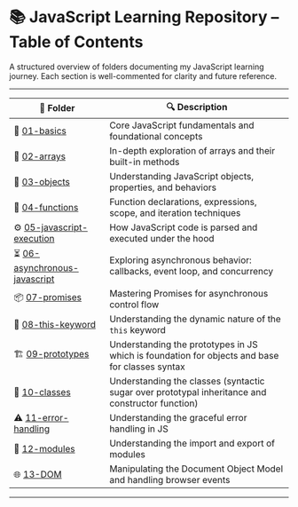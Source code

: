 # 📚 JavaScript Learning Repository – Table of Contents

A structured overview of folders documenting my JavaScript learning journey. Each section is well-commented for clarity and future reference.

---

| 📁 Folder                                                        | 🔍 Description                                                                                   |
| ---------------------------------------------------------------- | ------------------------------------------------------------------------------------------------ |
| 📘 [01-basics](./01-basics)                                      | Core JavaScript fundamentals and foundational concepts                                           |
| 🍎 [02-arrays](./02-arrays)                                      | In-depth exploration of arrays and their built-in methods                                        |
| 🧩 [03-objects](./03-objects)                                    | Understanding JavaScript objects, properties, and behaviors                                      |
| 🔄 [04-functions](./04-function)                                 | Function declarations, expressions, scope, and iteration techniques                              |
| ⚙️ [05-javascript-execution](./05-javascript-execution)          | How JavaScript code is parsed and executed under the hood                                        |
| ⏳ [06-asynchronous-javascript](./06-asynchronous-javascript)    | Exploring asynchronous behavior: callbacks, event loop, and concurrency                          |
| 📦 [07-promises](./07-promises)                                  | Mastering Promises for asynchronous control flow                                                 |
| 🧠 [08-this-keyword](./08-this-keyword)                          | Understanding the dynamic nature of the `this` keyword                                           |
| 🏗️ [09-prototypes](./09-prototypes)                              | Understanding the prototypes in JS which is foundation for objects and base for classes syntax   |
| 🏫 [10-classes](./10-classes)                                    | Understanding the classes (syntactic sugar over prototypal inheritance and constructor function) |
| ⚠️ [11-error-handling](./11-error-handling/01-error-handling.js) | Understanding the graceful error handling in JS                                                  |
| 🔗 [12-modules](./12-modules/01-modules-import-export.js)        | Understanding the import and export of modules                                                   |
| 🌐 [13-DOM](./DOM)                                               | Manipulating the Document Object Model and handling browser events                               |

---
